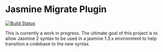 # Jasmine Migrate Plugin

[![Build Status](https://travis-ci.org/mavenlink/jasmine-migrate.svg?branch=master)](https://travis-ci.org/mavenlink/jasmine-migrate)

This is currently a work in progress. The ultimate goal of this project is to allow Jasmine 2 syntax to be used in a jasmine 1.3.x environment to help transition a codebase to the new syntax.
